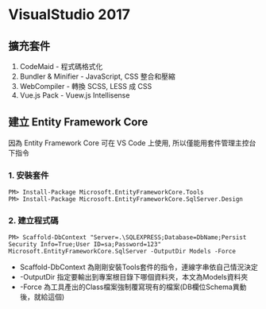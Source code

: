 # VisualStudio 2017

## 擴充套件

1. CodeMaid - 程式碼格式化
2. Bundler & Minifier - JavaScript, CSS 整合和壓縮
3. WebCompiler - 轉換 SCSS, LESS 成 CSS
4. Vue.js Pack - Vuew.js Intellisense


## 建立 Entity Framework Core

因為 Entity Framework Core 可在 VS Code 上使用,
所以僅能用套件管理主控台下指令

### 1. 安裝套件
    PM> Install-Package Microsoft.EntityFrameworkCore.Tools
    PM> Install-Package Microsoft.EntityFrameworkCore.SqlServer.Design

### 2. 建立程式碼
    PM> Scaffold-DbContext "Server=.\SQLEXPRESS;Database=DbName;Persist Security Info=True;User ID=sa;Password=123"   Microsoft.EntityFrameworkCore.SqlServer -OutputDir Models -Force
* Scaffold-DbContext 為剛剛安裝Tools套件的指令，連線字串依自己情況決定
* -OutputDir 指定要輸出到專案根目錄下哪個資料夾，本文為Models資料夾
* -Force 為工具產出的Class檔案強制覆寫現有的檔案(DB欄位Schema異動後，就給這個)
